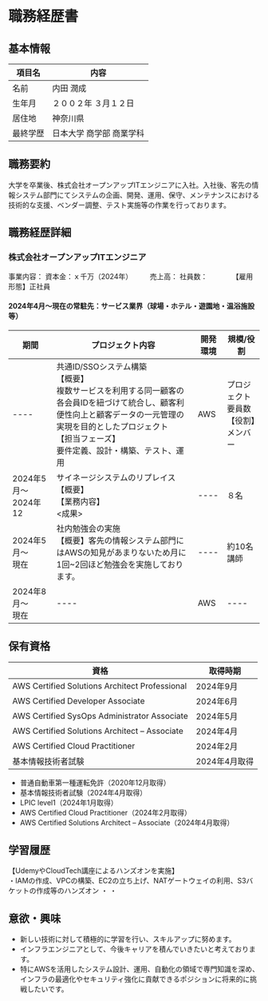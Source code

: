 # 職務経歴書

## 基本情報

|項目名|内容|
|----|----|
|名前|内田 潤成|
|生年月|２００２年 ３月１２日 |
|居住地|神奈川県|
|最終学歴|日本大学 商学部 商業学科|

## 職務要約

大学を卒業後、株式会社オープンアップITエンジニアに入社。入社後、客先の情報システム部門にてシステムの企画、開発、運用、保守、メンテナンスにおける技術的な支援、ベンダー調整、テスト実施等の作業を行っております。

## 職務経歴詳細

### 株式会社オープンアップITエンジニア
事業内容：
資本金：ｘ千万（2024年）　　　売上高：
社員数：　　　　【雇用形態】正社員


#### 2024年4月～現在の常駐先：サービス業界（球場・ホテル・遊園地・温浴施設等）

|期間|プロジェクト内容|開発環境|規模/役割|
|---|----|----|----|
|----|共通ID/SSOシステム構築<br>【概要】<br>複数サービスを利用する同一顧客の各会員IDを紐づけて統合し、顧客利便性向上と顧客データの一元管理の実現を目的としたプロジェクト<br>【担当フェーズ】<br>要件定義、設計・構築、テスト、運用|AWS|プロジェクト要員数<br>【役割】メンバー|
|2024年5月～2024年12|サイネージシステムのリプレイス<br>【概要】<br>【業務内容】<br><成果>|----|８名|
|2024年5月～<br>現在|社内勉強会の実施<br>【概要】客先の情報システム部門にはAWSの知見があまりないため月に1回~2回ほど勉強会を実施しております。|----|約10名<br>講師|
|2024年8月～<br>現在|----|AWS|----|

## 保有資格

|資格|取得時期|
|----|----|
|AWS Certified Solutions Architect Professional|2024年9月|
|AWS Certified Developer Associate|2024年6月|
|AWS Certified SysOps Administrator Associate|2024年5月|
|AWS Certified Solutions Architect – Associate|2024年4月|
|AWS Certified Cloud Practitioner|2024年2月|
|基本情報技術者試験|2024年4月取得|

- 普通自動車第一種運転免許（2020年12月取得）<br>
- 基本情報技術者試験（2024年4月取得）<br>
- LPIC level1（2024年1月取得）<br>
- AWS Certified Cloud Practitioner（2024年2月取得）<br>
- AWS Certified Solutions Architect – Associate（2024年4月取得）<br>



## 学習履歴

【UdemyやCloudTech講座によるハンズオンを実施】<br>
・IAMの作成、VPCの構築、EC2の立ち上げ、NATゲートウェイの利用、S3バケットの作成等のハンズオン
・
・

## 意欲・興味

- 新しい技術に対して積極的に学習を行い、スキルアップに努めます。
- インフラエンジニアとして、今後キャリアを積んでいきたいと考えております。
- 特にAWSを活用したシステム設計、運用、自動化の領域で専門知識を深め、インフラの最適化やセキュリティ強化に貢献できるポジションに将来的に挑戦したいです。

